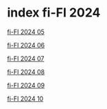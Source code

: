 # index fi-FI 2024

<a href="./05">fi-FI 2024 05</a>

<a href="./06">fi-FI 2024 06</a>

<a href="./07">fi-FI 2024 07</a>

<a href="./08">fi-FI 2024 08</a>

<a href="./09">fi-FI 2024 09</a>

<a href="./10">fi-FI 2024 10</a>
